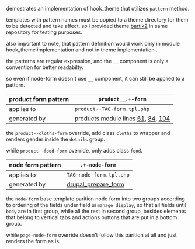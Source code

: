 demostrates an implementation of hook_theme that utilizes `pattern` method.

templates with pattern names must be copied to a theme directory for them to be detected and take affect.
so i provided theme [bartik2](https://github.com/yakoub/drupal7/tree/master/bartik2) in same repository for testing purposes.

also important to note, that pattern definition would work only in module hook_theme implementation and not in theme implementation .

the patterns are regular expression, 
and the `__` component is only a convention for better readabilty.

so even if node-form doesn't use `__` component, it can still be applied to a pattern.


product form pattern | `product__.+-form`
---|---
applies to | `product--TAG-form.tpl.php`
generated by | products.module lines [61](https://github.com/yakoub/drupal7/blob/master/products/products.module#L61), [84](https://github.com/yakoub/drupal7/blob/master/products/products.module#L84), [104](https://github.com/yakoub/drupal7/blob/master/products/products.module#L104)


the `product--cloths-form` override, add class `cloths` to wrapper and renders gender inside the `details` group.

while `product--food-form` override, only adds class `food`.


node form pattern | `.+-node-form`
---|---
applies to | `TAG-node-form.tpl.php`
generated by | [drupal_prepare_form](http://cgit.drupalcode.org/drupal/tree/includes/form.inc?h=7.x#n1114)

the `node-form` base template parition node form into two groups according to ordering of the fields under field ui `manage display`, so that all fields until `body` are in first group, while all the rest in second group, besides elements that belong to vertical tabs and actions buttons that are put in a bottom group.

while `page-node-form` override doesn't follow this parition at all and just renders the form as is.
